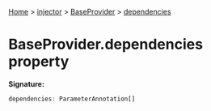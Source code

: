 [Home](./index) &gt; [injector](./injector.md) &gt; [BaseProvider](./injector.baseprovider.md) &gt; [dependencies](./injector.baseprovider.dependencies.md)

# BaseProvider.dependencies property


**Signature:**
```javascript
dependencies: ParameterAnnotation[]
```
